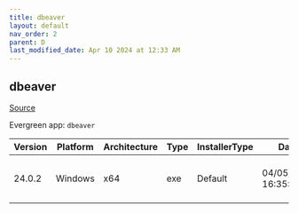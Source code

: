 ```yaml
---
title: dbeaver
layout: default
nav_order: 2
parent: D
last_modified_date: Apr 10 2024 at 12:33 AM
---
```


## dbeaver

[Source](https://github.com/dbeaver/dbeaver)

Evergreen app: `dbeaver`

| Version | Platform | Architecture | Type | InstallerType | Date                | Size      | URI                                                                                                                                                                                              |
| ------- | -------- | ------------ | ---- | ------------- | ------------------- | --------- | ------------------------------------------------------------------------------------------------------------------------------------------------------------------------------------------------ |
| 24.0.2  | Windows  | x64          | exe  | Default       | 04/05/2024 16:35:36 | 122739120 | [https://github.com/dbeaver/dbeaver/releases/download/24.0.2/dbeaver-ce-24.0.2-x86_64-setup.exe](https://github.com/dbeaver/dbeaver/releases/download/24.0.2/dbeaver-ce-24.0.2-x86_64-setup.exe) |
